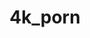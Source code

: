 ---
title: 4k_porn
crosslinks:
- BustyNaturalPornstars
- xxvideos
- torpedotits
- livven
- LilyIvy
---